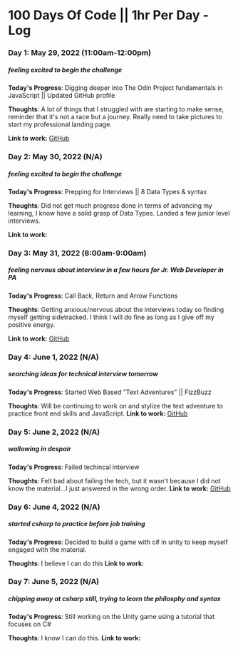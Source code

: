 # 100 Days Of Code || 1hr Per Day - Log

### Day 1: May 29, 2022 (11:00am-12:00pm)
##### feeling excited to begin the challenge

**Today's Progress**: Digging deeper into The Odin Project fundamentals in JavaScript || Updated GitHub profile

**Thoughts**: A lot of things that I struggled with are starting to make sense, reminder that it's not a race but a journey. Really need to take pictures to start my professional landing page.

**Link to work:** [GitHub](https://github.com/dalenmfitzgerald)

### Day 2: May 30, 2022 (N/A)
##### feeling excited to begin the challenge

**Today's Progress**: Prepping for Interviews || 8 Data Types & syntax

**Thoughts**: Did not get much progress done in terms of advancing my learning, I know have a solid grasp of Data Types. Landed
a few junior level interviews.

**Link to work:**

### Day 3: May 31, 2022 (8:00am-9:00am)
##### feeling nervous about interview in a few hours for Jr. Web Developer in PA

**Today's Progress**: Call Back, Return and Arrow Functions

**Thoughts**: Getting anxious/nervous about the interviews today so finding myself getting sidetracked. I think I will do fine as long as I give off my positive energy.

**Link to work:** [GitHub](https://github.com/dalenmfitzgerald)


### Day 4: June 1, 2022 (N/A)
##### searching ideas for technical interview tomorrow

**Today's Progress**: Started Web Based "Text Adventures" || FizzBuzz

**Thoughts**: Will be continuing to work on and stylize the text adventure to practice front end skills and JavaScript.
**Link to work:** [GitHub](https://dalenmfitzgerald.github.io/Text-Adventures/)


### Day 5: June 2, 2022 (N/A)
##### wallowing in despair

**Today's Progress**: Failed techincal interview

**Thoughts**: Felt bad about failing the tech, but it wasn't because I did not know the material...I just answered in the wrong order.
**Link to work:** [GitHub](https://dalenmfitzgerald.github.io/Text-Adventures/)


### Day 6: June 4, 2022 (N/A)
##### started csharp to practice before job training

**Today's Progress**: Decided to build a game with c# in unity to keep myself engaged with the material.

**Thoughts**: I believe I can do this
**Link to work:** 


### Day 7: June 5, 2022 (N/A)
##### chipping away at csharp still, trying to learn the philosphy and syntax

**Today's Progress**: Still working on the Unity game using a tutorial that focuses on C#

**Thoughts**: I know I can do this.
**Link to work:** 
